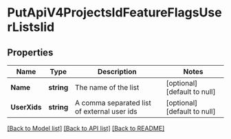 # PutApiV4ProjectsIdFeatureFlagsUserListsIid

## Properties
Name | Type | Description | Notes
------------ | ------------- | ------------- | -------------
**Name** | **string** | The name of the list | [optional] [default to null]
**UserXids** | **string** | A comma separated list of external user ids | [optional] [default to null]

[[Back to Model list]](../README.md#documentation-for-models) [[Back to API list]](../README.md#documentation-for-api-endpoints) [[Back to README]](../README.md)


